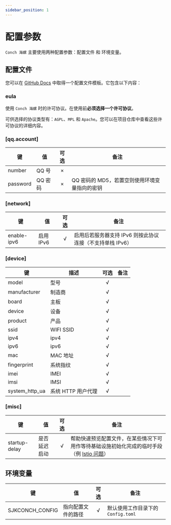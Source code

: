 ```yaml
---
sidebar_position: 1
---
```


# 配置参数

`Conch 海螺` 主要使用两种配置参数：配置文件 和 环境变量。

## 配置文件

您可以在 [GitHub Docs](https://github.com/qianjunakasumi/senjuko-conch/blob/main/docs/Config.template.toml)
中取得一个配置文件模板。它包含以下内容：

### eula

使用 `Conch 海螺` 时的许可协议。在使用前**必须选择一个许可协议**。

可供选择的协议类型有：`AGPL`、`MPL` 和 `Apache`。您可以在项目仓库中查看这些许可协议的详细内容。

### [qq.account]

| 键        | 值     | 可选  | 备注                         |
|----------|-------|:---:|----------------------------|
| number   | QQ 号  |  ×  |                            |
| password | QQ 密码 |  ×  | QQ 密码的 MD5，若置空则使用环境变量指向的密钥 |

### [network]

| 键           | 值       | 可选  | 备注                                 |
|-------------|---------|:---:|------------------------------------|
| enable-ipv6 | 启用 IPv6 |  √  | 启用后若服务器支持 IPv6 则按此协议连接（不支持单栈 IPv6） |

### [device]

| 键              | 描述           | 可选  | 备注  |
|----------------|--------------|:---:|-----|
| model          | 型号           |  √  |     |
| manufacturer   | 制造商          |  √  |     |
| board          | 主板           |  √  |     |
| device         | 设备           |  √  |     |
| product        | 产品           |  √  |     |
| ssid           | WIFI SSID    |  √  |     |
| ipv4           | ipv4         |  √  |     |
| ipv6           | ipv6         |  √  |     |
| mac            | MAC 地址       |  √  |     |
| fingerprint    | 系统指纹         |  √  |     |
| imei           | IMEI         |  √  |     |
| imsi           | IMSI         |  √  |     |
| system_http_ua | 系统 HTTP 用户代理 |  √  |     |

### [misc]

| 键             | 值      | 可选  | 备注                                                    |
|---------------|--------|:---:|-------------------------------------------------------|
| startup-delay | 是否延迟启动 |  √  | 帮助快速预览配置文件，在某些情况下可用作等待基础设施初始化完成的临时手段（例 [Istio 问题](#)） |

## 环境变量

| 键               | 值         | 可选  | 备注                       |
|-----------------|-----------|:---:|--------------------------|
| SJKCONCH_CONFIG | 指向配置文件的路径 |  √  | 默认使用工作目录下的 `Config.toml` |
